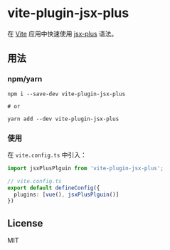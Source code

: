 # vite-plugin-jsx-plus

在 [Vite](https://vitejs.dev/) 应用中快速使用 [jsx-plus](https://github.com/jsx-plus/jsx-plus) 语法。

## 用法

### npm/yarn

```shell
npm i --save-dev vite-plugin-jsx-plus

# or

yarn add --dev vite-plugin-jsx-plus
```

### 使用

在 `vite.config.ts` 中引入：

```ts
import jsxPlusPlguin from 'vite-plugin-jsx-plus';

// vite.config.ts
export default defineConfig({
  plugins: [vue(), jsxPlusPlguin()]
})
```

## License

MIT

